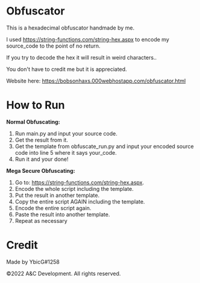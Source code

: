 # Obfuscator
This is a hexadecimal obfuscator handmade by me.

I used https://string-functions.com/string-hex.aspx to encode my source_code to the point of no return. 

If you try to decode the hex it will result in weird characters.. 

You don't have to credit me but it is appreciated.

Website here: https://bobsonhaxs.000webhostapp.com/obfuscator.html

# How to Run
**Normal Obfuscating:**
1. Run main.py and input your source code.
2. Get the result from it.
3. Get the template from obfuscate_run.py and input your encoded source code into line 5 where it says your_code.
4. Run it and your done!

**Mega Secure Obfuscating:**

1. Go to: https://string-functions.com/string-hex.aspx.
6. Encode the whole script including the template.
7. Put the result in another template.
8. Copy the entire script AGAIN including the template.
9. Encode the entire script again.
10. Paste the result into another template.
11. Repeat as necessary 

# Credit

Made by YbicG#1258

©2022 A&C Development. All rights reserved.
